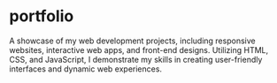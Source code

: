 # portfolio
A showcase of my web development projects, including responsive websites, interactive web apps, and front-end designs. Utilizing HTML, CSS, and JavaScript, I demonstrate my skills in creating user-friendly interfaces and dynamic web experiences.
